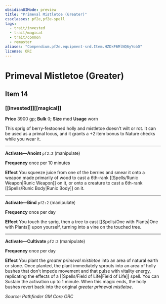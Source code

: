 ```yaml
---
obsidianUIMode: preview
title: "Primeval Mistletoe (Greater)"
cssclasses: pf2e,pf2e-spell
tags:
  - trait/invested
  - trait/magical
  - trait/common
  - remaster
aliases: "Compendium.pf2e.equipment-srd.Item.HZDkF6MlNQ6yYobD"
license: ORC
---
```

# Primeval Mistletoe (Greater)
## Item 14
### [[invested]][[magical]]


**Price** 3900 gp; 
**Bulk** 0; **Size** med
**Usage** worn

This sprig of berry-festooned holly and mistletoe doesn't wilt or rot. It can be used as a primal locus, and it grants a +2 item bonus to Nature checks while you wear it.

* * *

**Activate—Anoint** `pf2:2` (manipulate)

**Frequency** once per 10 minutes

**Effect** You squeeze juice from one of the berries and smear it onto a weapon made primarily of wood to cast a 6th-rank [[Spells/Runic Weapon|Runic Weapon]] on it, or onto a creature to cast a 6th-rank [[Spells/Runic Body|Runic Body]] on it.

* * *

**Activate—Bind** `pf2:2` (manipulate)

**Frequency** once per day

**Effect** You touch the sprig, then a tree to cast [[Spells/One with Plants|One with Plants]] upon yourself, turning into a vine on the touched tree.

* * *

**Activate—Cultivate** `pf2:2` (manipulate)

**Frequency** once per day

**Effect** You plant the _greater primeval mistletoe_ into an area of natural earth or stone. Once planted, the plant immediately sprouts into an area of holly bushes that don't impede movement and that pulse with vitality energy, replicating the effects of a [[Spells/Field of Life|Field of Life]] spell. You can Sustain the activation up to 1 minute. When this magic ends, the holly bushes revert back into the original _greater primeval mistletoe_.

*Source: Pathfinder GM Core*
*ORC*
